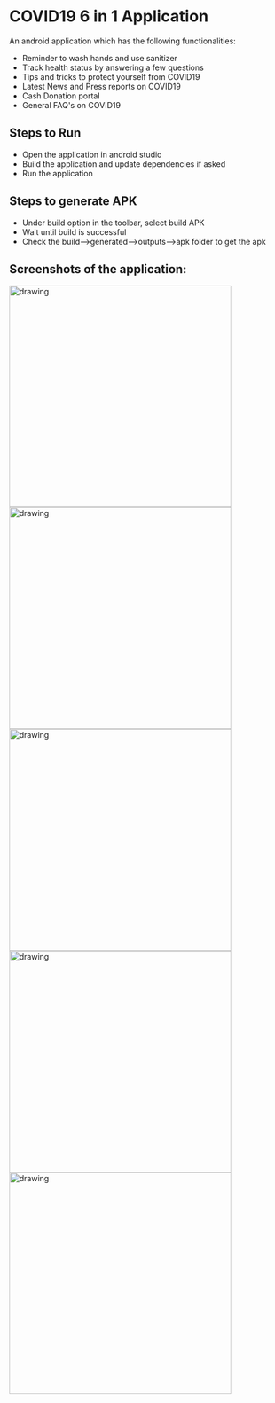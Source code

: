 # COVID19 6 in 1 Application

An android application which has the following functionalities:
* Reminder to wash hands and use sanitizer
* Track health status by answering a few questions
* Tips and tricks to protect yourself from COVID19
* Latest News and Press reports on COVID19
* Cash Donation portal
* General FAQ's on COVID19

## Steps to Run

* Open the application in android studio
* Build the application and update dependencies if asked
* Run the application

## Steps to generate APK

* Under build option in the toolbar, select build APK
* Wait until build is successful
* Check the build-->generated-->outputs-->apk folder to get the apk

## Screenshots of the application:
<img src="https://github.com/nishchaljs/covid19/blob/master/Screenshots/Screenshot_20200404-144330.jpg" alt="drawing" width="400"/>
<img src="https://github.com/nishchaljs/covid19/blob/master/Screenshots/Screenshot_20200404-235731.jpg" alt="drawing" width="400"/>
<img src="https://github.com/nishchaljs/covid19/blob/master/Screenshots/Screenshot_20200404-235740.jpg" alt="drawing" width="400"/>
<img src="https://github.com/nishchaljs/covid19/blob/master/Screenshots/Screenshot_20200404-235744.jpg" alt="drawing" width="400"/>
<img src="https://github.com/nishchaljs/covid19/blob/master/Screenshots/Screenshot_20200404-235750.jpg" alt="drawing" width="400"/>
